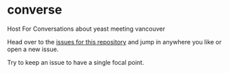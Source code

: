 # converse
Host For Conversations about yeast meeting vancouver


Head over to the [issues for this repository](https://github.com/yeastmeeting-vancouver/converse/issues) and jump in anywhere you like or open a new issue.

Try to keep an issue to have a single focal point.
